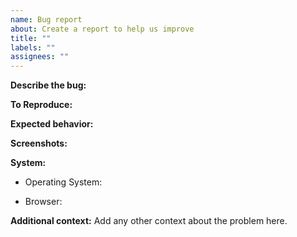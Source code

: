 ```yaml
---
name: Bug report
about: Create a report to help us improve
title: ""
labels: ""
assignees: ""
---
```


**Describe the bug:**

<!-- A clear description of what the bug is -->

**To Reproduce:**

<!-- Numbered steps to reproduce the behavior -->

**Expected behavior:**

<!-- Describe what you expect to happen -->

**Screenshots:**

<!-- Screenshots in context with the problem -->

**System:**

<!-- [e.g. Windows 10, Arch Linux w/ kernel 5.16.2] -->

- Operating System:

<!-- [e.g. Mozilla Firefox 104.0.1] -->

- Browser:

**Additional context:**
Add any other context about the problem here.

